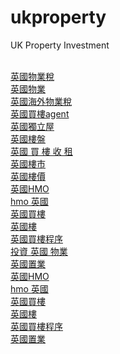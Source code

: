 # ukproperty
UK Property Investment


<br><a href="https://redbrick-property.com/uktax-%E8%8B%B1%E5%9C%8B%E6%A5%AD%E4%B8%BB%E7%A8%85%E5%8B%99/">英國物業稅</a>
<br><a href="https://redbrick-property.com/uktax-%E8%8B%B1%E5%9C%8B%E6%A5%AD%E4%B8%BB%E7%A8%85%E5%8B%99/">英國物業</a>
<br><a href="https://redbrick-property.com/uktax-%E8%8B%B1%E5%9C%8B%E6%A5%AD%E4%B8%BB%E7%A8%85%E5%8B%99/">英國海外物業稅</a>
<br><a href="https://redbrick-property.com/uktax-%E8%8B%B1%E5%9C%8B%E6%A5%AD%E4%B8%BB%E7%A8%85%E5%8B%99/">英國買樓agent</a>
<br><a href="https://redbrick-property.com/ukproperty-6traps-%E8%8B%B1%E5%9C%8B%E6%A8%93%E9%99%B7%E9%98%B1/">英國獨立屋</a>
<br><a href="https://redbrick-property.com/%E4%BA%8C%E6%89%8B%E6%A8%93%E7%9B%A4/">英國樓盤</a>
<br><a href="https://redbrick-property.com/uktax-%E8%8B%B1%E5%9C%8B%E6%A5%AD%E4%B8%BB%E7%A8%85%E5%8B%99/">英國 買 樓 收 租</a>
<br><a href="https://redbrick-property.com/ukproperty-6traps-%E8%8B%B1%E5%9C%8B%E6%A8%93%E9%99%B7%E9%98%B1/">英國樓市</a>
<br><a href="https://redbrick-property.com/uk-eight-biggest-banks-ease-mortgage-restrictions/">英國樓價</a>
<br><a href="https://redbrick-property.com/hmo%E5%A4%9A%E6%88%BF%E5%BC%8F%E4%BD%8F%E5%AE%85%E6%B8%AF%E4%BA%BA%E7%A7%BB%E8%8B%B1%E7%BD%AE%E6%A5%AD%E8%A7%A3%E9%9B%A3-ep-5-hmo%E7%9A%84%E8%B3%A3%E9%BB%9E%E5%84%AA/">英國HMO</a>
<br><a href="https://redbrick-property.com/hmo%E5%A4%9A%E6%88%BF%E5%BC%8F%E4%BD%8F%E5%AE%85%E6%B8%AF%E4%BA%BA%E7%A7%BB%E8%8B%B1%E7%BD%AE%E6%A5%AD%E8%A7%A3%E9%9B%A3-ep-5-hmo%E7%9A%84%E8%B3%A3%E9%BB%9E%E5%84%AA/">hmo 英國</a>
<br><a href="https://redbrick-property.com/%E8%8B%B1%E5%9C%8B%E8%B2%B7%E6%A8%93%E6%87%B6%E4%BA%BA%E5%8C%85-%E8%8B%B1%E5%9C%8B%E8%B2%B7%E6%A8%937%E5%A4%A7%E7%A8%8B%E5%BA%8F-%E8%B2%BB%E7%94%A8%E5%8F%8A%E6%B3%A8%E6%84%8F%E4%BA%8B%E9%A0%85/">英國買樓</a>
<br><a href="https://redbrick-property.com/%E8%8B%B1%E5%9C%8B%E8%B2%B7%E6%A8%93%E6%87%B6%E4%BA%BA%E5%8C%85-%E8%8B%B1%E5%9C%8B%E8%B2%B7%E6%A8%937%E5%A4%A7%E7%A8%8B%E5%BA%8F-%E8%B2%BB%E7%94%A8%E5%8F%8A%E6%B3%A8%E6%84%8F%E4%BA%8B%E9%A0%85/">英國樓</a>
<br><a href="https://redbrick-property.com/%E8%8B%B1%E5%9C%8B%E8%B2%B7%E6%A8%93%E6%87%B6%E4%BA%BA%E5%8C%85-%E8%8B%B1%E5%9C%8B%E8%B2%B7%E6%A8%937%E5%A4%A7%E7%A8%8B%E5%BA%8F-%E8%B2%BB%E7%94%A8%E5%8F%8A%E6%B3%A8%E6%84%8F%E4%BA%8B%E9%A0%85/">英國買樓程序</a>
<br><a href="https://redbrick-property.com/%E8%8B%B1%E5%9C%8B%E8%B2%B7%E6%A8%93%E6%87%B6%E4%BA%BA%E5%8C%85-%E8%8B%B1%E5%9C%8B%E8%B2%B7%E6%A8%937%E5%A4%A7%E7%A8%8B%E5%BA%8F-%E8%B2%BB%E7%94%A8%E5%8F%8A%E6%B3%A8%E6%84%8F%E4%BA%8B%E9%A0%85/">投資 英國 物業</a>
<br><a href="https://redbrick-property.com/%E8%8B%B1%E5%9C%8B%E8%B2%B7%E6%A8%93%E6%87%B6%E4%BA%BA%E5%8C%85-%E8%8B%B1%E5%9C%8B%E8%B2%B7%E6%A8%937%E5%A4%A7%E7%A8%8B%E5%BA%8F-%E8%B2%BB%E7%94%A8%E5%8F%8A%E6%B3%A8%E6%84%8F%E4%BA%8B%E9%A0%85/">英國置業</a>
<br><a href="https://redbrick-property.com/hmo-properties/">英國HMO</a>
<br><a href="https://redbrick-property.com/hmo-properties/">hmo 英國</a>
<br><a href="https://redbrick-property.com/uktax-%E8%8B%B1%E5%9C%8B%E6%A5%AD%E4%B8%BB%E7%A8%85%E5%8B%99/">英國買樓</a>
<br><a href="https://redbrick-property.com/uktax-%E8%8B%B1%E5%9C%8B%E6%A5%AD%E4%B8%BB%E7%A8%85%E5%8B%99/">英國樓</a>
<br><a href="https://redbrick-property.com/uktax-%E8%8B%B1%E5%9C%8B%E6%A5%AD%E4%B8%BB%E7%A8%85%E5%8B%99/">英國買樓程序</a>
<br><a href="https://redbrick-property.com/uktax-%E8%8B%B1%E5%9C%8B%E6%A5%AD%E4%B8%BB%E7%A8%85%E5%8B%99/">英國置業</a>
